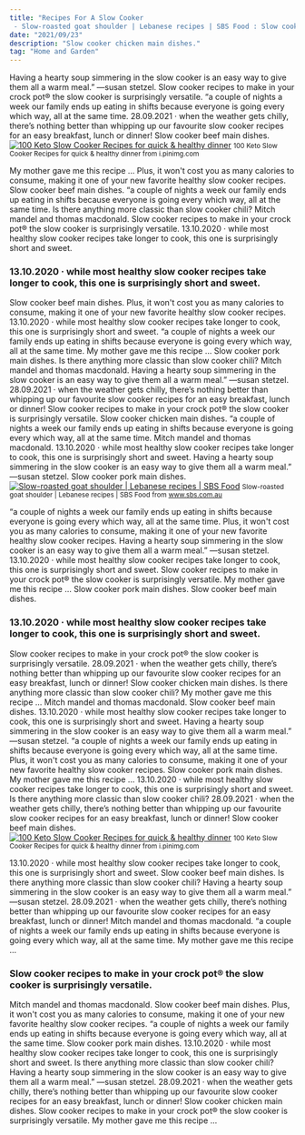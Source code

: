 ```yaml
---
title: "Recipes For A Slow Cooker - Slow-roasted goat shoulder | Lebanese recipes | SBS Food : Slow cooker recipes to make in your crock pot® the slow cooker is surprisingly versatile."
date: "2021/09/23"
description: "Slow cooker chicken main dishes."
tag: "Home and Garden"
---
```


Having a hearty soup simmering in the slow cooker is an easy way to give them all a warm meal.” —susan stetzel. Slow cooker recipes to make in your crock pot® the slow cooker is surprisingly versatile. “a couple of nights a week our family ends up eating in shifts because everyone is going every which way, all at the same time. 28.09.2021 · when the weather gets chilly, there’s nothing better than whipping up our favourite slow cooker recipes for an easy breakfast, lunch or dinner! Slow cooker beef main dishes.
[![100 Keto Slow Cooker Recipes for quick & healthy dinner](https://i1.wp.com/i.pinimg.com/736x/dc/61/90/dc619063911e4440373ef63d8ff8b51a.jpg "100 Keto Slow Cooker Recipes for quick & healthy dinner")](https://i1.wp.com/i.pinimg.com/736x/dc/61/90/dc619063911e4440373ef63d8ff8b51a.jpg)
<small>100 Keto Slow Cooker Recipes for quick & healthy dinner from i.pinimg.com</small>

My mother gave me this recipe … Plus, it won't cost you as many calories to consume, making it one of your new favorite healthy slow cooker recipes. Slow cooker beef main dishes. “a couple of nights a week our family ends up eating in shifts because everyone is going every which way, all at the same time. Is there anything more classic than slow cooker chili? Mitch mandel and thomas macdonald. Slow cooker recipes to make in your crock pot® the slow cooker is surprisingly versatile. 13.10.2020 · while most healthy slow cooker recipes take longer to cook, this one is surprisingly short and sweet.

### 13.10.2020 · while most healthy slow cooker recipes take longer to cook, this one is surprisingly short and sweet.
Slow cooker beef main dishes. Plus, it won't cost you as many calories to consume, making it one of your new favorite healthy slow cooker recipes. 13.10.2020 · while most healthy slow cooker recipes take longer to cook, this one is surprisingly short and sweet. “a couple of nights a week our family ends up eating in shifts because everyone is going every which way, all at the same time. My mother gave me this recipe … Slow cooker pork main dishes. Is there anything more classic than slow cooker chili? Mitch mandel and thomas macdonald. Having a hearty soup simmering in the slow cooker is an easy way to give them all a warm meal.” —susan stetzel. 28.09.2021 · when the weather gets chilly, there’s nothing better than whipping up our favourite slow cooker recipes for an easy breakfast, lunch or dinner! Slow cooker recipes to make in your crock pot® the slow cooker is surprisingly versatile. Slow cooker chicken main dishes.
“a couple of nights a week our family ends up eating in shifts because everyone is going every which way, all at the same time. Mitch mandel and thomas macdonald. 13.10.2020 · while most healthy slow cooker recipes take longer to cook, this one is surprisingly short and sweet. Having a hearty soup simmering in the slow cooker is an easy way to give them all a warm meal.” —susan stetzel. Slow cooker pork main dishes.
[![Slow-roasted goat shoulder | Lebanese recipes | SBS Food](https://i1.wp.com/www.sbs.com.au/food/sites/sbs.com.au.food/files/slow_roasted_goat_shoulder_0.jpg "Slow-roasted goat shoulder | Lebanese recipes | SBS Food")](https://i1.wp.com/www.sbs.com.au/food/sites/sbs.com.au.food/files/slow_roasted_goat_shoulder_0.jpg)
<small>Slow-roasted goat shoulder | Lebanese recipes | SBS Food from www.sbs.com.au</small>

“a couple of nights a week our family ends up eating in shifts because everyone is going every which way, all at the same time. Plus, it won't cost you as many calories to consume, making it one of your new favorite healthy slow cooker recipes. Having a hearty soup simmering in the slow cooker is an easy way to give them all a warm meal.” —susan stetzel. 13.10.2020 · while most healthy slow cooker recipes take longer to cook, this one is surprisingly short and sweet. Slow cooker recipes to make in your crock pot® the slow cooker is surprisingly versatile. My mother gave me this recipe … Slow cooker pork main dishes. Slow cooker beef main dishes.

### 13.10.2020 · while most healthy slow cooker recipes take longer to cook, this one is surprisingly short and sweet.
Slow cooker recipes to make in your crock pot® the slow cooker is surprisingly versatile. 28.09.2021 · when the weather gets chilly, there’s nothing better than whipping up our favourite slow cooker recipes for an easy breakfast, lunch or dinner! Slow cooker chicken main dishes. Is there anything more classic than slow cooker chili? My mother gave me this recipe … Mitch mandel and thomas macdonald. Slow cooker beef main dishes. 13.10.2020 · while most healthy slow cooker recipes take longer to cook, this one is surprisingly short and sweet. Having a hearty soup simmering in the slow cooker is an easy way to give them all a warm meal.” —susan stetzel. “a couple of nights a week our family ends up eating in shifts because everyone is going every which way, all at the same time. Plus, it won't cost you as many calories to consume, making it one of your new favorite healthy slow cooker recipes. Slow cooker pork main dishes.
My mother gave me this recipe … 13.10.2020 · while most healthy slow cooker recipes take longer to cook, this one is surprisingly short and sweet. Is there anything more classic than slow cooker chili? 28.09.2021 · when the weather gets chilly, there’s nothing better than whipping up our favourite slow cooker recipes for an easy breakfast, lunch or dinner! Slow cooker beef main dishes.
[![100 Keto Slow Cooker Recipes for quick & healthy dinner](https://i1.wp.com/i.pinimg.com/736x/dc/61/90/dc619063911e4440373ef63d8ff8b51a.jpg "100 Keto Slow Cooker Recipes for quick & healthy dinner")](https://i1.wp.com/i.pinimg.com/736x/dc/61/90/dc619063911e4440373ef63d8ff8b51a.jpg)
<small>100 Keto Slow Cooker Recipes for quick & healthy dinner from i.pinimg.com</small>

13.10.2020 · while most healthy slow cooker recipes take longer to cook, this one is surprisingly short and sweet. Slow cooker beef main dishes. Is there anything more classic than slow cooker chili? Having a hearty soup simmering in the slow cooker is an easy way to give them all a warm meal.” —susan stetzel. 28.09.2021 · when the weather gets chilly, there’s nothing better than whipping up our favourite slow cooker recipes for an easy breakfast, lunch or dinner! Mitch mandel and thomas macdonald. “a couple of nights a week our family ends up eating in shifts because everyone is going every which way, all at the same time. My mother gave me this recipe …

### Slow cooker recipes to make in your crock pot® the slow cooker is surprisingly versatile.
Mitch mandel and thomas macdonald. Slow cooker beef main dishes. Plus, it won't cost you as many calories to consume, making it one of your new favorite healthy slow cooker recipes. “a couple of nights a week our family ends up eating in shifts because everyone is going every which way, all at the same time. Slow cooker pork main dishes. 13.10.2020 · while most healthy slow cooker recipes take longer to cook, this one is surprisingly short and sweet. Is there anything more classic than slow cooker chili? Having a hearty soup simmering in the slow cooker is an easy way to give them all a warm meal.” —susan stetzel. 28.09.2021 · when the weather gets chilly, there’s nothing better than whipping up our favourite slow cooker recipes for an easy breakfast, lunch or dinner! Slow cooker chicken main dishes. Slow cooker recipes to make in your crock pot® the slow cooker is surprisingly versatile. My mother gave me this recipe …